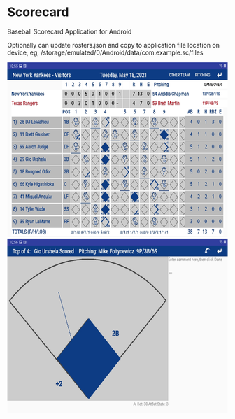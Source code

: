 # Scorecard

Baseball Scorecard Application for Android

Optionally can update rosters.json and copy to application file location on device, eg, /storage/emulated/0/Android/data/com.example.sc/files

<img src="https://github.com/DaveJaffe/Scorecard/blob/master/Scorecard-visitors.jpg" width="800" height="400">

<img src="https://github.com/DaveJaffe/Scorecard/blob/master/Scorecard-atbat.jpg" width="800" height="400">
